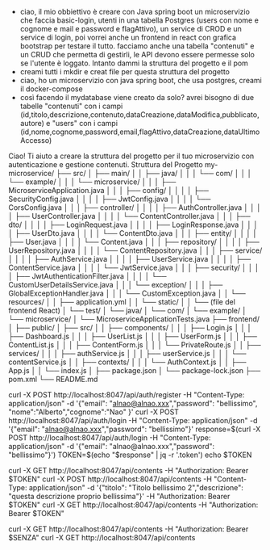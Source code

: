 - ciao, il mio obbiettivo è creare con Java spring boot un microservizio che faccia basic-login, utenti in una tabella Postgres (users con nome e cognome e mail e password e flagAttivo), un service di CROD e un service di login, poi vorrei anche un frontend in react con grafica bootstrap per testare il tutto. facciamo anche una tabella "contenuti" e un CRUD che permetta di gestirli, le API devono essere permesse solo se l'utente è loggato. Intanto dammi la struttura del progetto e il pom
- creami tutti i mkdir e creat file per questa struttura del progetto 
- ciao, ho un microservizio con java spring boot, che usa postgres, creami il docker-compose
- così facendo il mydatabase viene creato da solo? avrei bisogno di due tabelle "contenuti" con i campi (id,titolo,descrizione,contenuto,dataCreazione,dataModifica,pubblicato,autore) e "users" con i campi (id,nome,cognome,password,email,flagAttivo,dataCreazione,dataUltimoAccesso)

Ciao! Ti aiuto a creare la struttura del progetto per il tuo microservizio con autenticazione e gestione contenuti.
Struttura del Progetto
my-microservice/
├── src/
│   ├── main/
│   │   ├── java/
│   │   │   └── com/
│   │   │       └── example/
│   │   │           └── microservice/
│   │   │               ├── MicroserviceApplication.java
│   │   │               ├── config/
│   │   │               │   ├── SecurityConfig.java
│   │   │               │   ├── JwtConfig.java
│   │   │               │   └── CorsConfig.java
│   │   │               ├── controller/
│   │   │               │   ├── AuthController.java
│   │   │               │   ├── UserController.java
│   │   │               │   └── ContentController.java
│   │   │               ├── dto/
│   │   │               │   ├── LoginRequest.java
│   │   │               │   ├── LoginResponse.java
│   │   │               │   ├── UserDto.java
│   │   │               │   └── ContentDto.java
│   │   │               ├── entity/
│   │   │               │   ├── User.java
│   │   │               │   └── Content.java
│   │   │               ├── repository/
│   │   │               │   ├── UserRepository.java
│   │   │               │   └── ContentRepository.java
│   │   │               ├── service/
│   │   │               │   ├── AuthService.java
│   │   │               │   ├── UserService.java
│   │   │               │   ├── ContentService.java
│   │   │               │   └── JwtService.java
│   │   │               ├── security/
│   │   │               │   ├── JwtAuthenticationFilter.java
│   │   │               │   └── CustomUserDetailsService.java
│   │   │               └── exception/
│   │   │                   ├── GlobalExceptionHandler.java
│   │   │                   └── CustomException.java
│   │   └── resources/
│   │       ├── application.yml
│   │       └── static/
│   │           └── (file del frontend React)
│   └── test/
│       └── java/
│           └── com/
│               └── example/
│                   └── microservice/
│                       └── MicroserviceApplicationTests.java
├── frontend/
│   ├── public/
│   ├── src/
│   │   ├── components/
│   │   │   ├── Login.js
│   │   │   ├── Dashboard.js
│   │   │   ├── UserList.js
│   │   │   ├── UserForm.js
│   │   │   ├── ContentList.js
│   │   │   ├── ContentForm.js
│   │   │   └── PrivateRoute.js
│   │   ├── services/
│   │   │   ├── authService.js
│   │   │   ├── userService.js
│   │   │   └── contentService.js
│   │   ├── contexts/
│   │   │   └── AuthContext.js
│   │   ├── App.js
│   │   └── index.js
│   ├── package.json
│   └── package-lock.json
├── pom.xml
└── README.md

curl -X POST http://localhost:8047/api/auth/register -H "Content-Type: application/json" -d '{"email": "alnao@alnao.xxx","password": "bellissimo", "nome":"Alberto","cognome":"Nao" }'
curl -X POST http://localhost:8047/api/auth/login -H "Content-Type: application/json" -d '{"email": "alnao@alnao.xxx","password": "bellissimo"}'
response=$(curl -X POST http://localhost:8047/api/auth/login -H "Content-Type: application/json" -d '{"email": "alnao@alnao.xxx","password": "bellissimo"}')
TOKEN=$(echo "$response" | jq -r '.token')
echo $TOKEN

curl -X GET http://localhost:8047/api/contents -H "Authorization: Bearer $TOKEN"
curl -X POST http://localhost:8047/api/contents  -H "Content-Type: application/json" -d '{"titolo": "Titolo bellissimo 2","descrizione": "questa descrizione proprio bellissima"}' -H "Authorization: Bearer $TOKEN"
curl -X GET http://localhost:8047/api/contents -H "Authorization: Bearer $TOKEN"

curl -X GET http://localhost:8047/api/contents -H "Authorization: Bearer $SENZA"
curl -X GET http://localhost:8047/api/contents


